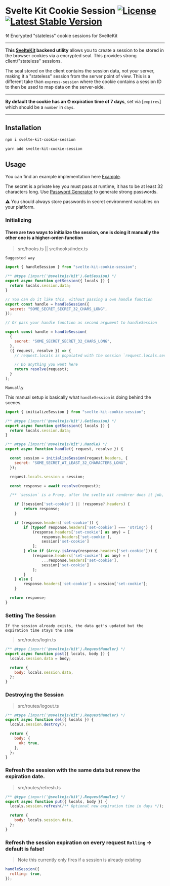 # Svelte Kit Cookie Session [![License](https://img.shields.io/github/license/pixelmund/svelte-kit-cookie-session.svg)](https://github.com/pixelmund/svelte-kit-cookie-session) [![Latest Stable Version](https://img.shields.io/npm/v/svelte-kit-cookie-session.svg)](https://www.npmjs.com/package/svelte-kit-cookie-session)

⚒️ Encrypted "stateless" cookie sessions for SvelteKit

---

**This [SvelteKit](https://kit.svelte.dev) backend utility** allows you to create a session to be stored in the browser cookies via a encrypted seal. This provides strong client/"stateless" sessions.

The seal stored on the client contains the session data, not your server, making it a "stateless" session from the server point of view. This is a different take than `express-session` where the cookie contains a session ID to then be used to map data on the server-side.

---

**By default the cookie has an ⏰ expiration time of 7 days**, set via [`expires`] which should be a `number` in `days`.

---

## Installation

```bash
npm i svelte-kit-cookie-session

yarn add svelte-kit-cookie-session
```

## Usage

You can find an example implementation here [Example](/example).

The secret is a private key you must pass at runtime, it has to be at least 32 characters long. Use [Password Generator](https://1password.com/password-generator/) to generate strong passwords.

⚠️ You should always store passwords in secret environment variables on your platform.

### Initializing

#### There are two ways to initialize the session, one is doing it manually the other one is a higher-order-function

> src/hooks.ts || src/hooks/index.ts

`Suggested way`

```js
import { handleSession } from "svelte-kit-cookie-session";

/** @type {import('@sveltejs/kit').GetSession} */
export async function getSession({ locals }) {
  return locals.session.data;
}

// You can do it like this, without passing a own handle function
export const handle = handleSession({
  secret: "SOME_SECRET_SECRET_32_CHARS_LONG",
});

// Or pass your handle function as second argument to handleSession

export const handle = handleSession(
  {
    secret: "SOME_SECRET_SECRET_32_CHARS_LONG",
  },
  ({ request, resolve }) => {
    // request.locals is populated with the session `request.locals.session`

    // Do anything you want here
    return resolve(request);
  }
);
```

`Manually`

This manual setup is basically what `handleSession` is doing behind the scenes.

```js
import { initializeSession } from "svelte-kit-cookie-session";

/** @type {import('@sveltejs/kit').GetSession} */
export async function getSession({ locals }) {
  return locals.session.data;
}

/** @type {import('@sveltejs/kit').Handle} */
export async function handle({ request, resolve }) {

  const session = initializeSession(request.headers, {
    secret: "SOME_SECRET_AT_LEAST_32_CHARACTERS_LONG",
  });

  request.locals.session = session;

  const response = await resolve(request);

  /** `session` is a Proxy, after the svelte kit renderer does it job, it will contain a optional set-cookie header if you set the session in an endpoint */

	if (!session['set-cookie'] || !response?.headers) {
		return response;
	}

	if (response.headers['set-cookie']) {
		if (typeof response.headers['set-cookie'] === 'string') {
			(response.headers['set-cookie'] as any) = [
				response.headers['set-cookie'],
				session['set-cookie']
			];
		} else if (Array.isArray(response.headers['set-cookie'])) {
			(response.headers['set-cookie'] as any) = [
				...response.headers['set-cookie'],
				session['set-cookie']
			];
		}
	} else {
		response.headers['set-cookie'] = session['set-cookie'];
	}

  return response;
}
```

### Setting The Session

`If the session already exists, the data get's updated but the expiration time stays the same`

> src/routes/login.ts

```js
/** @type {import('@sveltejs/kit').RequestHandler} */
export async function post({ locals, body }) {
  locals.session.data = body;

  return {
    body: locals.session.data,
  };
}
```

### Destroying the Session

> src/routes/logout.ts

```js
/** @type {import('@sveltejs/kit').RequestHandler} */
export async function del({ locals }) {
  locals.session.destroy();

  return {
    body: {
      ok: true,
    },
  };
}
```

### Refresh the session with the same data but renew the expiration date.

> src/routes/refresh.ts

```js
/** @type {import('@sveltejs/kit').RequestHandler} */
export async function put({ locals, body }) {
  locals.session.refresh(/** Optional new expiration time in days */);

  return {
    body: locals.session.data,
  };
}
```

### Refresh the session expiration on every request `Rolling` -> default is false!

> Note this currently only fires if a session is already existing

```js
handleSession({
  rolling: true,
});
```
